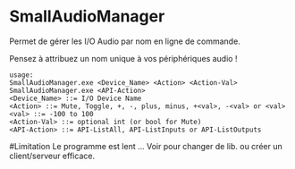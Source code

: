 # SmallAudioManager
Permet de gérer les I/O Audio par nom en ligne de commande.

Pensez à attribuez un nom unique à vos périphériques audio !
```
usage:
SmallAudioManager.exe <Device_Name> <Action> <Action-Val>
SmallAudioManager.exe <API-Action>
<Device_Name> ::= I/O Device Name
<Action> ::= Mute, Toggle, +, -, plus, minus, +<val>, -<val> or <val>
<val> ::= -100 to 100
<Action-Val> ::= optional int (or bool for Mute)
<API-Action> ::= API-ListAll, API-ListInputs or API-ListOutputs
```
#Limitation
Le programme est lent ... Voir pour changer de lib. ou créer un client/serveur efficace.
